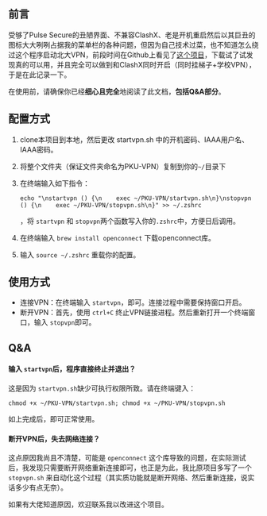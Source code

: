 ## 前言

受够了Pulse Secure的丑陋界面、不兼容ClashX、老是开机重启然后以其巨丑的图标大大咧咧占据我的菜单栏的各种问题，但因为自己技术过菜，也不知道怎么绕过这个程序启动北大VPN，前段时间在Github上看见了[这个项目](https://github.com/PKUfudawei/pkuvpn/)，下载试了试发现真的可以用，并且完全可以做到和ClashX同时开启（同时挂梯子+学校VPN），于是在此记录一下。

在使用前，请确保你已经**细心且完全**地阅读了此文档，**包括Q&A部分**。

## 配置方式

1. clone本项目到本地，然后更改 startvpn.sh 中的开机密码、IAAA用户名、IAAA密码。

2. 将整个文件夹（保证文件夹命名为PKU-VPN）复制到你的`~/`目录下

3. 在终端输入如下指令：

   ```shell
   echo "\nstartvpn () {\n    exec ~/PKU-VPN/startvpn.sh\n}\nstopvpn () {\n    exec ~/PKU-VPN/stopvpn.sh\n}" >> ~/.zshrc
   ```

   ，将 `startvpn` 和 `stopvpn`两个函数写入你的`.zshrc`中，方便日后调用。

4. 在终端输入 `brew install openconnect` 下载openconnect库。

4. 输入 `source ~/.zshrc` 重载你的配置。



## 使用方式

* 连接VPN：在终端输入 `startvpn`，即可。连接过程中需要保持窗口开启。
* 断开VPN：首先，使用 `ctrl+C` 终止VPN链接进程。然后重新打开一个终端窗口，输入 `stopvpn`即可。

## Q&A

#### 输入 `startvpn`后，程序直接终止并退出？

这是因为 `startvpn.sh`缺少可执行权限所致。请在终端键入：

```shell
chmod +x ~/PKU-VPN/startvpn.sh; chmod +x ~/PKU-VPN/stopvpn.sh
```

如上完成后，即可正常使用。

#### 断开VPN后，失去网络连接？

这点原因我尚且不清楚，可能是 `openconnect` 这个库导致的问题，在实际测试后，我发现只需要断开网络重新连接即可，也正是为此，我比原项目多写了一个 `stopvpn.sh` 来自动化这个过程（其实质功能就是断开网络、然后重新连接，说实话多少有点无奈）。

如果有大佬知道原因，欢迎联系我以改进这个项目。